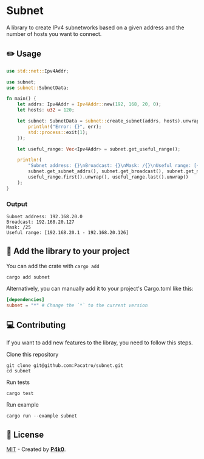 # Subnet

A library to create IPv4 subnetworks based on a given address and the number of hosts you want to connect.

## ✏️ Usage

```rust
use std::net::Ipv4Addr;

use subnet;
use subnet::SubnetData;

fn main() {
    let addrs: Ipv4Addr = Ipv4Addr::new(192, 168, 20, 0);
    let hosts: u32 = 120;

    let subnet: SubnetData = subnet::create_subnet(addrs, hosts).unwrap_or_else(|err| {
        println!("Error: {}", err);
        std::process::exit(1);
    });

    let useful_range: Vec<Ipv4Addr> = subnet.get_useful_range();

    println!(
        "Subnet address: {}\nBroadcast: {}\nMask: /{}\nUseful range: [{} - {}]",
        subnet.get_subnet_addrs(), subnet.get_broadcast(), subnet.get_mask(), 
        useful_range.first().unwrap(), useful_range.last().unwrap()
    );
}
```

### Output

```terminal
Subnet address: 192.168.20.0
Broadcast: 192.168.20.127
Mask: /25
Useful range: [192.168.20.1 - 192.168.20.126]
```

## 📖 Add the library to your project

You can add the crate with `cargo add`

```terminal
cargo add subnet
```

Alternatively, you can manually add it to your project's Cargo.toml like this:

```toml
[dependencies]
subnet = "*" # Change the `*` to the current version
```

## 💻 Contributing

If you want to add new features to the libray, you need to follow this steps.

Clone this repository

```terminal
git clone git@github.com:Pacatro/subnet.git
cd subnet
```

Run tests

```terminal
cargo test
```

Run example

```terminal
cargo run --example subnet
```

## 🔑 License

[MIT](https://opensource.org/license/mit/) - Created by [**P4k0**](https://github.com/Pacatro).
